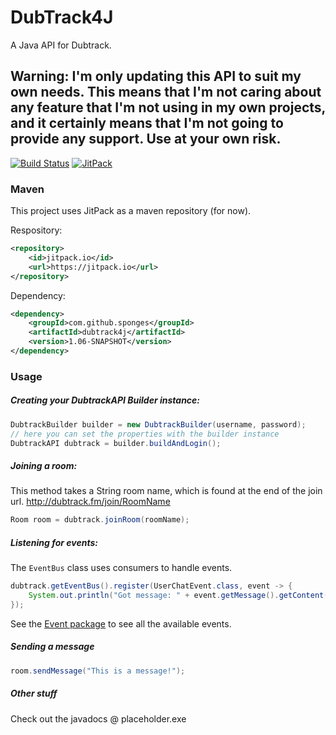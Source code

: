 # DubTrack4J
A Java API for Dubtrack.

## Warning: I'm only updating this API to suit my own needs. This means that I'm not caring about any feature that I'm not using in my own projects, and it certainly means that I'm not going to provide any support. Use at your own risk.

[![Build Status](https://travis-ci.org/sponges/DubTrack4J.svg?branch=master)](https://travis-ci.org/Sponges/DubTrack4J)
[![JitPack](https://jitpack.io/v/sponges/dubtrack4j.svg)](https://jitpack.io/#sponges/dubtrack4j)

### Maven
This project uses JitPack as a maven repository (for now).

Respository:
```xml
<repository>
    <id>jitpack.io</id>
    <url>https://jitpack.io</url>
</repository>
```

Dependency:
```xml
<dependency>
    <groupId>com.github.sponges</groupId>
    <artifactId>dubtrack4j</artifactId>
    <version>1.06-SNAPSHOT</version>
</dependency>
```

### Usage
##### Creating your DubtrackAPI Builder instance:
```java
DubtrackBuilder builder = new DubtrackBuilder(username, password);
// here you can set the properties with the builder instance
DubtrackAPI dubtrack = builder.buildAndLogin();
```

##### Joining a room:
This method takes a String room name, which is found at the end of the join url. http://dubtrack.fm/join/RoomName
```java
Room room = dubtrack.joinRoom(roomName);
```

##### Listening for events:
The `EventBus` class uses consumers to handle events.
```java
dubtrack.getEventBus().register(UserChatEvent.class, event -> {
    System.out.println("Got message: " + event.getMessage().getContent());
});
```
See the [Event package](https://github.com/Sponges/DubTrack4J/tree/master/src/main/java/io/sponges/dubtrack4j/event) to see all the available events.

##### Sending a message
```java
room.sendMessage("This is a message!");
```

##### Other stuff
Check out the javadocs @ placeholder.exe
